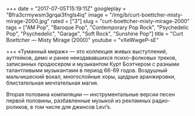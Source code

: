 +++
date = "2017-07-05T15:19:11Z"
googleplay = "Bfra3crmywsm3grqai3fngls4iq"
image = "/img/b/curt-boettcher-misty-mirage-2000.jpg"
rated = ["3"]
slug = "curt-boettcher-misty-mirage-2000"
tags = ["AM Pop", "Baroque Pop", "Contemporary Pop Rock", "Psychedelic Pop", "Psychedelic", "Garage", "Soft Rock", "Sunshine Pop"]
title = "Curt Boettcher — Misty Mirage (2000)"
youtube = "vXeWwgeP-sE"

+++
&laquo;Туманный мираж&raquo;&nbsp;&mdash; это коллекция живых выступлений, ауттейков, демо и&nbsp;ранее неиздававшихся психо-фолковых треков, записанных продюсером и&nbsp;музыкантом Курт Боэтчером с&nbsp;разными талантливыми музыкантами в&nbsp;период 66-69&nbsp;годов. Воздушный мальчишеский вокал, многослойные хоры, щедрые аранжировки, блистательная мечтательная магия.

Вторая половина компиляции&nbsp;&mdash; инструментальные версии песен первой половины, разбавленные музыкой из&nbsp;рекламных радио-роликов, в&nbsp;том числе для джинсов Levi&rsquo;s.